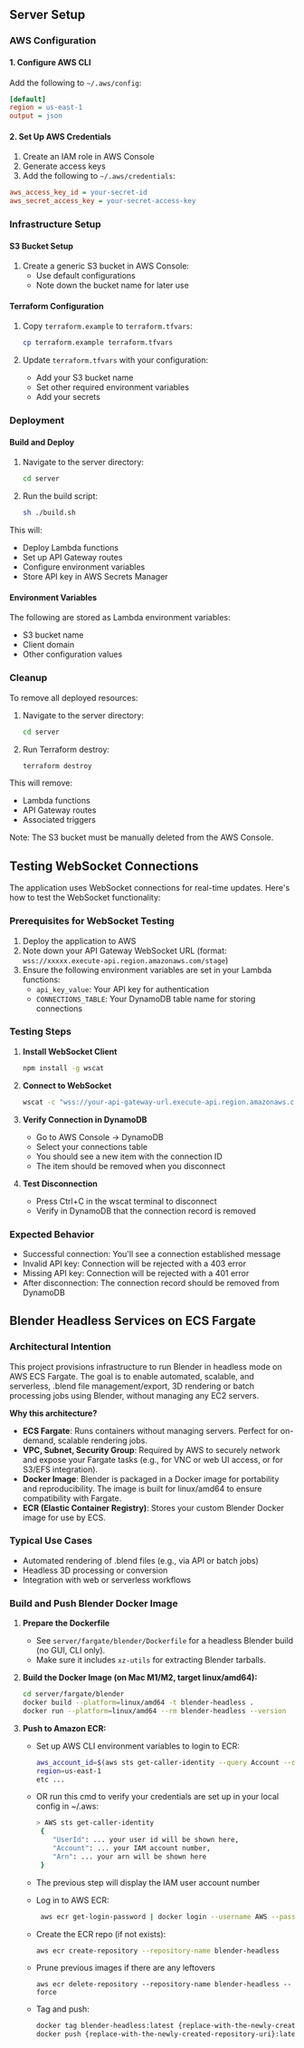 
## Server Setup

### AWS Configuration

#### 1. Configure AWS CLI

Add the following to `~/.aws/config`:
```ini
[default]
region = us-east-1
output = json
```

#### 2. Set Up AWS Credentials

1. Create an IAM role in AWS Console
2. Generate access keys
3. Add the following to `~/.aws/credentials`:
```ini
aws_access_key_id = your-secret-id
aws_secret_access_key = your-secret-access-key
```

### Infrastructure Setup

#### S3 Bucket Setup

1. Create a generic S3 bucket in AWS Console:
   - Use default configurations
   - Note down the bucket name for later use

#### Terraform Configuration

1. Copy `terraform.example` to `terraform.tfvars`:
   ```bash
   cp terraform.example terraform.tfvars
   ```

2. Update `terraform.tfvars` with your configuration:
   - Add your S3 bucket name
   - Set other required environment variables
   - Add your secrets

### Deployment

#### Build and Deploy

1. Navigate to the server directory:
   ```bash
   cd server
   ```

2. Run the build script:
   ```bash
   sh ./build.sh
   ```

This will:
- Deploy Lambda functions
- Set up API Gateway routes
- Configure environment variables
- Store API key in AWS Secrets Manager

#### Environment Variables

The following are stored as Lambda environment variables:
- S3 bucket name
- Client domain
- Other configuration values

### Cleanup

To remove all deployed resources:

1. Navigate to the server directory:
   ```bash
   cd server
   ```

2. Run Terraform destroy:
   ```bash
   terraform destroy
   ```

This will remove:
- Lambda functions
- API Gateway routes
- Associated triggers

Note: The S3 bucket must be manually deleted from the AWS Console.

## Testing WebSocket Connections

The application uses WebSocket connections for real-time updates. Here's how to test the WebSocket functionality:

### Prerequisites for WebSocket Testing

1. Deploy the application to AWS
2. Note down your API Gateway WebSocket URL (format: `wss://xxxxx.execute-api.region.amazonaws.com/stage`)
3. Ensure the following environment variables are set in your Lambda functions:
   - `api_key_value`: Your API key for authentication
   - `CONNECTIONS_TABLE`: Your DynamoDB table name for storing connections

### Testing Steps

1. **Install WebSocket Client**
   ```bash
   npm install -g wscat
   ```

2. **Connect to WebSocket**
   ```bash
   wscat -c "wss://your-api-gateway-url.execute-api.region.amazonaws.com/stage?apiKey=your-api-key"
   ```

3. **Verify Connection in DynamoDB**
   - Go to AWS Console → DynamoDB
   - Select your connections table
   - You should see a new item with the connection ID
   - The item should be removed when you disconnect

4. **Test Disconnection**
   - Press Ctrl+C in the wscat terminal to disconnect
   - Verify in DynamoDB that the connection record is removed

### Expected Behavior

- Successful connection: You'll see a connection established message
- Invalid API key: Connection will be rejected with a 403 error
- Missing API key: Connection will be rejected with a 401 error
- After disconnection: The connection record should be removed from DynamoDB

## Blender Headless Services on ECS Fargate

### Architectural Intention

This project provisions infrastructure to run Blender in headless mode on AWS ECS Fargate. The goal is to enable automated, scalable, and serverless, .blend file management/export, 3D rendering or batch processing jobs using Blender, without managing any EC2 servers.

**Why this architecture?**
- **ECS Fargate**: Runs containers without managing servers. Perfect for on-demand, scalable rendering jobs.
- **VPC, Subnet, Security Group**: Required by AWS to securely network and expose your Fargate tasks (e.g., for VNC or web UI access, or for S3/EFS integration).
- **Docker Image**: Blender is packaged in a Docker image for portability and reproducibility. The image is built for linux/amd64 to ensure compatibility with Fargate.
- **ECR (Elastic Container Registry)**: Stores your custom Blender Docker image for use by ECS.

### Typical Use Cases
- Automated rendering of .blend files (e.g., via API or batch jobs)
- Headless 3D processing or conversion
- Integration with web or serverless workflows

### Build and Push Blender Docker Image

1. **Prepare the Dockerfile**
   - See `server/fargate/blender/Dockerfile` for a headless Blender build (no GUI, CLI only).
   - Make sure it includes `xz-utils` for extracting Blender tarballs.

2. **Build the Docker Image (on Mac M1/M2, target linux/amd64):**
   ```bash
   cd server/fargate/blender
   docker build --platform=linux/amd64 -t blender-headless .
   docker run --platform=linux/amd64 --rm blender-headless --version
   ```

3. **Push to Amazon ECR:**
   - Set up AWS CLI environment variables to login to ECR:
     ```bash
     aws_account_id=$(aws sts get-caller-identity --query Account --output text)
     region=us-east-1
     etc ...
     ```
   - OR run this cmd to verify your credentials are set up in your local config in ~/.aws:
     ```bash
     > AWS sts get-caller-identity
      {
         "UserId": ... your user id will be shown here,
         "Account": ... your IAM account number,
         "Arn": ... your arn will be shown here
      }
     ```
   - The previous step will display the IAM user account number

   - Log in to AWS ECR:
     ```bash
      aws ecr get-login-password | docker login --username AWS --password-stdin {replace-with-your-IAM-account-number}.dkr.ecr.us-east-1.amazonaws.com
     ```
   - Create the ECR repo (if not exists):
     ```bash
     aws ecr create-repository --repository-name blender-headless
     ```
   - Prune previous images if there are any leftovers
     ```
     aws ecr delete-repository --repository-name blender-headless --force
     ```
   - Tag and push:
     ```bash
     docker tag blender-headless:latest {replace-with-the-newly-created-repository-uri}
     docker push {replace-with-the-newly-created-repository-uri}:latest
